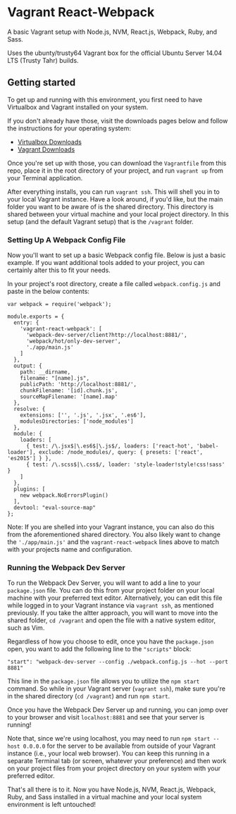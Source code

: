 # Vagrant React-Webpack

A basic Vagrant setup with Node.js, NVM, React.js, Webpack, Ruby, and Sass.

Uses the ubunty/trusty64 Vagrant box for the official Ubuntu Server 14.04 LTS (Trusty Tahr) builds.

## Getting started

To get up and running with this environment, you first need to have Virtualbox and Vagrant installed on your system.

If you don't already have those, visit the downloads pages below and follow the instructions for your operating system:

* [Virtualbox Downloads](https://www.virtualbox.org/wiki/Downloads)
* [Vagrant Downloads](https://www.vagrantup.com/downloads.html)

Once you're set up with those, you can download the `Vagrantfile` from this repo, place it in the root directory of your project, and run `vagrant up` from your Terminal application.

After everything installs, you can run `vagrant ssh`. This will shell you in to your local Vagrant instance. Have a look around, if you'd like, but the main folder you want to be aware of is the shared directory. This directory is shared between your virtual machine and your local project directory. In this setup (and the default Vagrant setup) that is the `/vagrant` folder.

### Setting Up A Webpack Config File

Now you'll want to set up a basic Webpack config file. Below is just a basic example. If you want additional tools added to your project, you can certainly alter this to fit your needs.

In your project's root directory, create a file called `webpack.config.js` and paste in the below contents:

```
var webpack = require('webpack');

module.exports = {
  entry: {
    'vagrant-react-webpack': [
      'webpack-dev-server/client?http://localhost:8881/',
      'webpack/hot/only-dev-server',
      './app/main.js'
    ]
  },
  output: {
    path: __dirname,
    filename: "[name].js",
    publicPath: 'http://localhost:8881/',
    chunkFilename: '[id].chunk.js',
    sourceMapFilename: '[name].map'
  },
  resolve: {
    extensions: ['', '.js', '.jsx', '.es6'],
    modulesDirectories: ['node_modules']
  },
  module: {
    loaders: [
      { test: /\.jsx$|\.es6$|\.js$/, loaders: ['react-hot', 'babel-loader'], exclude: /node_modules/, query: { presets: ['react', 'es2015'] } },
      { test: /\.scss$|\.css$/, loader: 'style-loader!style!css!sass' }
    ]
  },
  plugins: [
    new webpack.NoErrorsPlugin()
  ],
  devtool: "eval-source-map"
};
```
Note: If you are shelled into your Vagrant instance, you can also do this from the aforementioned shared directory. You also likely want to change the `'./app/main.js'` and the `vagrant-react-webpack` lines above to match with your projects name and configuration.


### Running the Webpack Dev Server

To run the Webpack Dev Server, you will want to add a line to your `package.json` file. You can do this from your project folder on your local machine with your preferred text editor. Alternatively, you can edit this file while logged in to your Vagrant instance via `vagrant ssh`, as mentioned previously. If you take the altter approach, you will want to move into the shared folder, `cd /vagrant` and open the file with a native system editor, such as Vim.

Regardless of how you choose to edit, once you have the `package.json` open, you want to add the following line to the `"scripts"` block:

```
"start": "webpack-dev-server --config ./webpack.config.js --hot --port 8881"
```
This line in the `package.json` file allows you to utilize the `npm start` command. So while in your Vagrant server (`vagrant ssh`), make sure you're in the shared directory (`cd /vagrant`) and run `npm start`.

Once you have the Webpack Dev Server up and running, you can jomp over to your browser and visit `localhost:8881` and see that your server is running!

Note that, since we're using localhost, you may need to run `npm start --host 0.0.0.0` for the server to be available from outside of your Vagrant instance (i.e., your local web browser). You can keep this running in a separate Terminal tab (or screen, whatever your preference) and then work on your project files from your project directory on your system with your preferred editor.

That's all there is to it. Now you have Node.js, NVM, React.js, Webpack, Ruby, and Sass installed in a virtual machine and your local system environment is left untouched!
